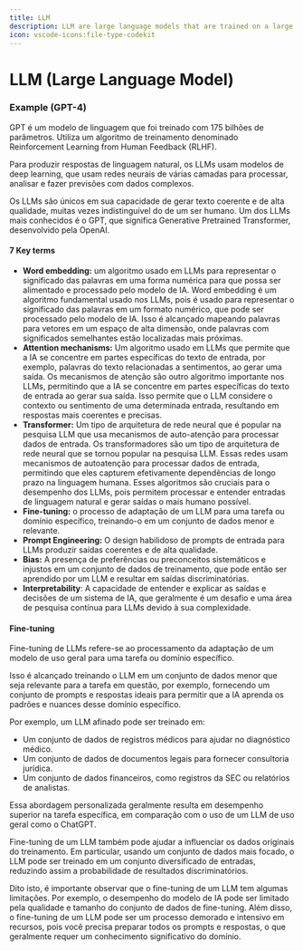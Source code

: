 ```yaml
---
title: LLM
description: LLM are large language models that are trained on a large amount of text data. They are used to generate text.
icon: vscode-icons:file-type-codekit
---
```


# LLM (Large Language Model)


### Example (GPT-4)

GPT é um modelo de linguagem que foi treinado com 175 bilhões de parâmetros. Utiliza um algoritmo de treinamento denominado Reinforcement Learning from Human Feedback (RLHF).

Para produzir respostas de linguagem natural, os LLMs usam modelos de deep learning, que usam redes neurais de várias camadas para processar, analisar e fazer previsões com dados complexos.

Os LLMs são únicos em sua capacidade de gerar texto coerente e de alta qualidade, muitas vezes indistinguível do de um ser humano. Um dos LLMs mais conhecidos é o GPT, que significa Generative Pretrained Transformer, desenvolvido pela OpenAI.

#### 7 Key terms

- **Word embedding:** um algoritmo usado em LLMs para representar o significado das palavras em uma forma numérica para que possa ser alimentado e processado pelo modelo de IA. Word embedding é um algoritmo fundamental usado nos LLMs, pois é usado para representar o significado das palavras em um formato numérico, que pode ser processado pelo modelo de IA. Isso é alcançado mapeando palavras para vetores em um espaço de alta dimensão, onde palavras com significados semelhantes estão localizadas mais próximas.
- **Attention mechanisms:** Um algoritmo usado em LLMs que permite que a IA se concentre em partes específicas do texto de entrada, por exemplo, palavras do texto relacionadas a sentimentos, ao gerar uma saída. Os mecanismos de atenção são outro algoritmo importante nos LLMs, permitindo que a IA se concentre em partes específicas do texto de entrada ao gerar sua saída. Isso permite que o LLM considere o contexto ou sentimento de uma determinada entrada, resultando em respostas mais coerentes e precisas.
- **Transformer:** Um tipo de arquitetura de rede neural que é popular na pesquisa LLM que usa mecanismos de auto-atenção para processar dados de entrada. Os transformadores são um tipo de arquitetura de rede neural que se tornou popular na pesquisa LLM. Essas redes usam mecanismos de autoatenção para processar dados de entrada, permitindo que eles capturem efetivamente dependências de longo prazo na linguagem humana. Esses algoritmos são cruciais para o desempenho dos LLMs, pois permitem processar e entender entradas de linguagem natural e gerar saídas o mais humano possível.
- **Fine-tuning:** o processo de adaptação de um LLM para uma tarefa ou domínio específico, treinando-o em um conjunto de dados menor e relevante.
- **Prompt Engineering:** O design habilidoso de prompts de entrada para LLMs produzir saídas coerentes e de alta qualidade.
- **Bias:** A presença de preferências ou preconceitos sistemáticos e injustos em um conjunto de dados de treinamento, que pode então ser aprendido por um LLM e resultar em saídas discriminatórias.
- **Interpretability**: A capacidade de entender e explicar as saídas e decisões de um sistema de IA, que geralmente é um desafio e uma área de pesquisa contínua para LLMs devido à sua complexidade.

#### Fine-tuning

Fine-tuning de LLMs refere-se ao processamento da adaptação de um modelo de uso geral para uma tarefa ou domínio específico.

Isso é alcançado treinando o LLM em um conjunto de dados menor que seja relevante para a tarefa em questão, por exemplo, fornecendo um conjunto de prompts e respostas ideais para permitir que a IA aprenda os padrões e nuances desse domínio específico.

Por exemplo, um LLM afinado pode ser treinado em:

- Um conjunto de dados de registros médicos para ajudar no diagnóstico médico.
- Um conjunto de dados de documentos legais para fornecer consultoria jurídica.
- Um conjunto de dados financeiros, como registros da SEC ou relatórios de analistas.

Essa abordagem personalizada geralmente resulta em desempenho superior na tarefa específica, em comparação com o uso de um LLM de uso geral como o ChatGPT.

Fine-tuning de um LLM também pode ajudar a influenciar os dados originais do treinamento. Em particular, usando um conjunto de dados mais focado, o LLM pode ser treinado em um conjunto diversificado de entradas, reduzindo assim a probabilidade de resultados discriminatórios.

Dito isto, é importante observar que o fine-tuning de um LLM tem algumas limitações. Por exemplo, o desempenho do modelo de IA pode ser limitado pela qualidade e tamanho do conjunto de dados de fine-tuning. Além disso, o fine-tuning de um LLM pode ser um processo demorado e intensivo em recursos, pois você precisa preparar todos os prompts e respostas, o que geralmente requer um conhecimento significativo do domínio.


